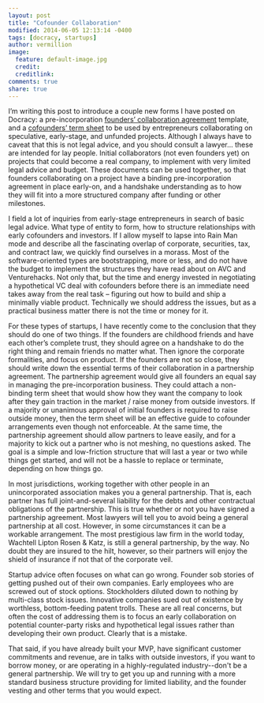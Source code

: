 ```yaml
---
layout: post
title: "Cofounder Collaboration"
modified: 2014-06-05 12:13:14 -0400
tags: [docracy, startups]
author: vermillion
image:
  feature: default-image.jpg
  credit: 
  creditlink: 
comments: true
share: true
---
```


I’m writing this post to introduce a couple new forms I have posted on Docracy: a pre-incorporation <a href="http://www.docracy.com/6348/founders-agreement-template" target="_blank">founders’ collaboration agreement</a> template, and a <a href="http://www.docracy.com/6354/cofounder-terms-exhibit-a-to-founders-agreement-" target="_blank">cofounders’ term sheet</a> to be used by entrepreneurs collaborating on speculative, early-stage, and unfunded projects. Although I always have to caveat that this is not legal advice, and you should consult a lawyer... these are intended for lay people. Initial collaborators (not even founders yet) on projects that could become a real company, to implement with very limited legal advice and budget. These documents can be used together, so that founders collaborating on a project have a binding pre-incorporation agreement in place early-on, and a handshake understanding as to how they will fit into a more structured company after funding or other milestones.

I field a lot of inquiries from early-stage entrepreneurs in search of basic legal advice. What type of entity to form, how to structure relationships with early cofounders and investors. If I allow myself to lapse into Rain Man mode and describe all the fascinating overlap of corporate, securities, tax, and contract law, we quickly find ourselves in a morass. Most of the software-oriented types are bootstrapping, more or less, and do not have the budget to implement the structures they have read about on AVC and Venturehacks. Not only that, but the time and energy invested in negotiating a hypothetical VC deal with cofounders before there is an immediate need takes away from the real task – figuring out how to build and ship a minimally viable product. Technically we should address the issues, but as a practical business matter there is not the time or money for it.

For these types of startups, I have recently come to the conclusion that they should do one of two things. If the founders are childhood friends and have each other’s complete trust, they should agree on a handshake to do the right thing and remain friends no matter what. Then ignore the corporate formalities, and focus on product. If the founders are not so close, they should write down the essential terms of their collaboration in a partnership agreement. The partnership agreement would give all founders an equal say in managing the pre-incorporation business. They could attach a non-binding term sheet that would show how they want the company to look after they gain traction in the market / raise money from outside investors. If a majority or unanimous approval of initial founders is required to raise outside money, then the term sheet will be an effective guide to cofounder arrangements even though not enforceable. At the same time, the partnership agreement should allow partners to leave easily, and for a majority to kick out a partner who is not meshing, no questions asked. The goal is a simple and low-friction structure that will last a year or two while things get started, and will not be a hassle to replace or terminate, depending on how things go.

In most jurisdictions, working together with other people in an unincorporated association makes you a general partnership. That is, each partner has full joint-and-several liability for the debts and other contractual obligations of the partnership. This is true whether or not you have signed a partnership agreement. Most lawyers will tell you to avoid being a general partnership at all cost. However, in some circumstances it can be a workable arrangement. The most prestigious law firm in the world today, Wachtell Lipton Rosen &amp; Katz, is still a general partnership, by the way. No doubt they are insured to the hilt, however, so their partners will enjoy the shield of insurance if not that of the corporate veil.

Startup advice often focuses on what can go wrong. Founder sob stories of getting pushed out of their own companies. Early employees who are screwed out of stock options. Stockholders diluted down to nothing by multi-class stock issues. Innovative companies sued out of existence by worthless, bottom-feeding patent trolls. These are all real concerns, but often the cost of addressing them is to focus an early collaboration on potential counter-party risks and hypothetical legal issues rather than developing their own product. Clearly that is a mistake.

That said, if you have already built your MVP, have significant customer commitments and revenue, are in talks with outside investors, if you want to borrow money, or are operating in a highly-regulated industry--don't be a general partnership. We will try to get you up and running with a more standard business structure providing for limited liability, and the founder vesting and other terms that you would expect.